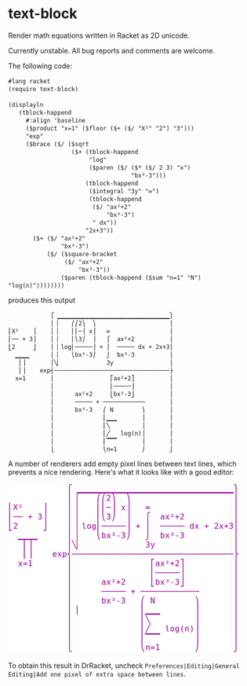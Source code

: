 text-block
==========
Render math equations written in Racket as 2D unicode.

Currently unstable. All bug reports and comments are welcome.

The following code:
```racket
#lang racket
(require text-block)

(displayln
   (tblock-happend
     #:align 'baseline
     ($product "x=1" ($floor ($+ ($/ "X²" "2") "3")))
     "exp"
     ($brace ($/ ($sqrt
                  ($+ (tblock-happend
                       "log"
                       ($paren ($/ ($* ($/ 2 3) "x")
                                   "bx³-3")))
                      (tblock-happend
                       ($integral "3y" "∞")
                       (tblock-happend
                        ($/ "ax²+2"
                            "bx³-3")
                        " dx"))
                      "2x+3"))
       ($+ ($/ "ax²+2"
               "bx³-3")
           ($/ ($square-bracket
                ($/ "ax²+2"
                    "bx³-3"))
               ($paren (tblock-happend ($sum "n=1" "N") "log(n)"))))))))
```
produces this output
```
            ⎧ ▁▁▁▁▁▁▁▁▁▁▁▁▁▁▁▁▁▁▁▁▁▁▁▁▁▁▁▁▁▁▁▁⎫
            ⎪ ▏   ⎛⎛2⎞  ⎞                     ⎪
⎢X²    ⎥    ⎪ ▏   ⎜⎜─⎟ x⎟   ∞                 ⎪
⎢── + 3⎥    ⎪ ▏   ⎜⎝3⎠  ⎟   ⎧  ax²+2          ⎪
⎣2     ⎦    ⎪ ▏log⎜─────⎟ + ⎪  ───── dx + 2x+3⎪
  ▁▁▁▁      ⎪ ▏   ⎝bx³-3⎠   ⎭  bx³-3          ⎪
   ⎜⎟       ⎪╲▏             3y                ⎪
   ⎜⎟    exp⎨─────────────────────────────────⎬
  x=1       ⎪                ⎡ax²+2⎤          ⎪
            ⎪                ⎢─────⎥          ⎪
            ⎪      ax²+2     ⎣bx³-3⎦          ⎪
            ⎪      ───── + ────────────       ⎪
            ⎪      bx³-3   ⎛ N        ⎞       ⎪
            ⎪              ⎜▁▁▁       ⎟       ⎪
            ⎪              ⎜╲         ⎟       ⎪
            ⎪              ⎜╱   log(n)⎟       ⎪
            ⎪              ⎜▔▔▔       ⎟       ⎪
            ⎩              ⎝n=1       ⎠       ⎭
```
A number of renderers add empty pixel lines between text lines,
which prevents a nice rendering. Here's what it looks like with a good 
editor:

![equation](img/eq-screenshot.png)

To obtain this result in DrRacket, uncheck
`Preferences|Editing|General Editing|Add one pixel of extra space between lines`.
 



